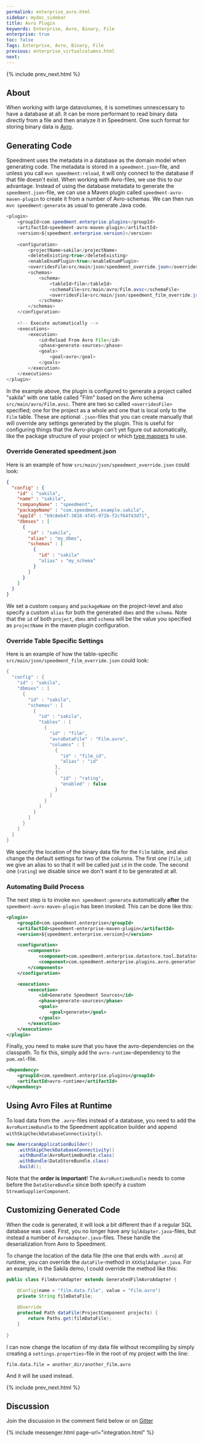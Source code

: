 ```yaml
---
permalink: enterprise_avro.html
sidebar: mydoc_sidebar
title: Avro Plugin
keywords: Enterprise, Avro, Binary, File
enterprise: true
toc: false
Tags: Enterprise, Avro, Binary, File
previous: enterprise_virtualcolumns.html
next:
---
```


{% include prev_next.html %}

## About
When working with large datavolumes, it is sometimes unnescessary to have a database at all. It can be more performant to read binary data directly from a file and then analyze it in Speedment. One such format for storing binary data is [Avro](https://avro.apache.org/).

## Generating Code
Speedment uses the metadata in a database as the domain model when generating code. The metadata is stored in a `speedment.json`-file, and unless you call `mvn speedment:reload`, it will only connect to the database if that file doesn't exist. When working with Avro-files, we use this to our advantage. Instead of using the database metadata to generate the `speedment.json`-file, we can use a Maven plugin called `speedment-avro-maven-plugin` to create it from a number of Avro-schemas. We can then run `mvn speedment:generate` as usual to generate Java code.

```java
<plugin>
    <groupId>com.speedment.enterprise.plugins</groupId>
    <artifactId>speedment-avro-maven-plugin</artifactId>
    <version>${speedment.enterprise.version}</version>
    
    <configuration>
        <projectName>sakila</projectName>
        <deleteExisting>true</deleteExisting>
        <enableEnumPlugin>true</enableEnumPlugin>
        <overridesFile>src/main/json/speedment_override.json</overridesFile>
        <schemas>
            <schema>
                <tableId>film</tableId>
                <schemaFile>src/main/avro/Film.avsc</schemaFile>
                <overridesFile>src/main/json/speedment_film_override.json</overridesFile>
            </schema>
        </schemas>
    </configuration>
    
    <!-- Execute automatically -->
    <executions>
        <execution>
            <id>Reload From Avro File</id>
            <phase>generate-sources</phase>
            <goals>
                <goal>avro</goal>
            </goals>
        </execution>
    </executions>
</plugin>
```

In the example above, the plugin is configured to generate a project called "sakila" with one table called "Film" based on the Avro schema `src/main/avro/Film.avsc`. There are two so called `<overridesFile>` specified; one for the project as a whole and one that is local only to the `Film` table. These are optional `.json`-files that you can create manually that will override any settings generated by the plugin. This is useful for configuring things that the Avro-plugin can't yet figure out automatically, like the package structure of your project or which [type mappers](https://speedment.github.io/speedment-doc/maven.html#adding-a-type-mapper) to use.

### Override Generated speedment.json
Here is an example of how `src/main/json/speedment_override.json` could look:

```json
{
  "config" : {
    "id" : "sakila",
    "name" : "sakila",
    "companyName" : "speedment",
    "packageName" : "com.speedment.example.sakila",
    "appId" : "b9c8eb47-3810-4f45-972b-f2cf64f43d71",
    "dbmses" : [
      {
        "id" : "sakila",
        "alias" : "my_dbms",
        "schemas" : [
          {
            "id" : "sakila"
            "alias" : "my_schema"
          }
        ]
      }
    ]
  }
}
```

We set a custom `company` and `packageName` on the project-level and also specify a custom `alias` for both the generated `dbms` and the `schema`. Note that the `id` of both `project`, `dbms` and `schema` will be the value you specified as `projectName` in the maven plugin configuration.

### Override Table Specific Settings
Here is an example of how the table-specific `src/main/json/speedment_film_override.json` could look:

```java
{
  "config" : {
    "id" : "sakila",
    "dbmses" : [
      {
        "id" : "sakila",
        "schemas" : [
          {
            "id" : "sakila",
            "tables" : [
              {
                "id" : "film",
                "avroDataFile" : "Film.avro",
                "columns" : [
                  {
                    "id" : "film_id",
                    "alias" : "id"
                  },
                  {
                    "id" : "rating",
                    "enabled" : false
                  }
                ]
              }
            ]
          }
        ]
      }
    ]
  }
}
```

We specify the location of the binary data file for the `Film` table, and also change the default settings for two of the columns. The first one (`film_id`) we give an alias to so that it will be called just `id` in the code. The second one (`rating`) we disable since we don't want it to be generated at all.

### Automating Build Process
The next step is to invoke `mvn speedment:generate` automatically **after** the `speedment-avro-maven-plugin` has been invoked. This can be done like this:

```xml
<plugin>
    <groupId>com.speedment.enterprise</groupId>
    <artifactId>speedment-enterprise-maven-plugin</artifactId>
    <version>${speedment.enterprise.version}</version>

    <configuration>
        <components>
            <component>com.speedment.enterprise.datastore.tool.DataStoreToolBundle</component>
            <component>com.speedment.enterprise.plugins.avro.generator.AvroGeneratorBundle</component>
        </components>
    </configuration>

    <executions>
        <execution>
            <id>Generate Speedment Sources</id>
            <phase>generate-sources</phase>
            <goals>
                <goal>generate</goal>
            </goals>
        </execution>
    </executions>
</plugin>
```

Finally, you need to make sure that you have the avro-dependencies on the classpath. To fix this, simply add the `avro-runtime`-dependency to the `pom.xml`-file.

```xml
<dependency>
    <groupId>com.speedment.enterprise.plugins</groupId>
    <artifactId>avro-runtime</artifactId>
</dependency>
```

## Using Avro Files at Runtime
To load data from the `.avro`-files instead of a database, you need to add the `AvroRuntimeBundle` to the Speedment application builder and append `withSkipCheckDatabaseConnectivity()`.

```java
new AmericanApplicationBuilder()
    .withSkipCheckDatabaseConnectivity()
    .withBundle(AvroRuntimeBundle.class)
    .withBundle(DataStoreBundle.class)
    .build();
```

Note that the **order is important**! The `AvroRuntimeBundle` needs to come before the `DataStoreBundle` since both specify a custom `StreamSupplierComponent`.

## Customizing Generated Code
When the code is generated, it will look a bit different than if a regular SQL database was used. First, you no longer have any `SqlAdapter.java`-files, but instead a number of `AvroAdapter.java`-files. These handle the deserialization from Avro to Speedment.

To change the location of the data file (the one that ends with `.avro`) at runtime, you can override the `dataFile`-method in `XXXSqlAdapter.java`. For an example, in the Sakila demo, I could override the method like this:

```java
public class FilmAvroAdapter extends GeneratedFilmAvroAdapter {

    @Config(name = "film.data.file", value = "Film.avro")
    private String filmDataFile;
    
    @Override
    protected Path dataFile(ProjectComponent projects) {
        return Paths.get(filmDataFile);
    }
    
}
```

I can now change the location of my data file without recompiling by simply creating a `settings.properties`-file in the root of my project with the line:

```properties
film.data.file = another_dir/another_film.avro
```

And it will be used instead.

{% include prev_next.html %}

## Discussion
Join the discussion in the comment field below or on [Gitter](https://gitter.im/speedment/speedment)

{% include messenger.html page-url="integration.html" %}
